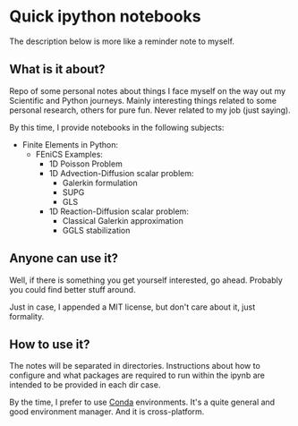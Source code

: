# Quick ipython notebooks

The description below is more like a reminder note to myself.

## What is it about?

Repo of some personal notes about things I face myself on the way out my Scientific and Python journeys. Mainly interesting things related to some personal research, others for pure fun. Never related to my job (just saying).

By this time, I provide notebooks in the following subjects:

* Finite Elements in Python:
  - FEniCS Examples:
    - 1D Poisson Problem
    - 1D Advection-Diffusion scalar problem:
      - Galerkin formulation
      - SUPG
      - GLS
    - 1D Reaction-Diffusion scalar problem:
      - Classical Galerkin approximation
      - GGLS stabilization

## Anyone can use it?

Well, if there is something you get yourself interested, go ahead. Probably you could find better stuff around.

Just in case, I appended a MIT license, but don't care about it, just formality.

## How to use it?

The notes will be separated in directories. Instructions about how to configure and what packages are required to run within the ipynb are intended to be provided in each dir case.

By the time, I prefer to use [Conda](https://conda.io/docs/) environments. It's a quite general and good environment manager. And it is cross-platform.
